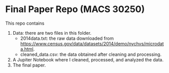 # Final Paper Repo (MACS 30250)

This repo contains

1. Data: there are two files in this folder. 
   - 2014data.txt: the raw data downloaded from https://www.census.gov/data/datasets/2014/demo/nychvs/microdata.html.
   - cleaned_data.csv: the data obtained after cleaning and processing.
2. A Jupiter Notebook where I cleaned, processed, and analyzed the data.
3. The final paper.
